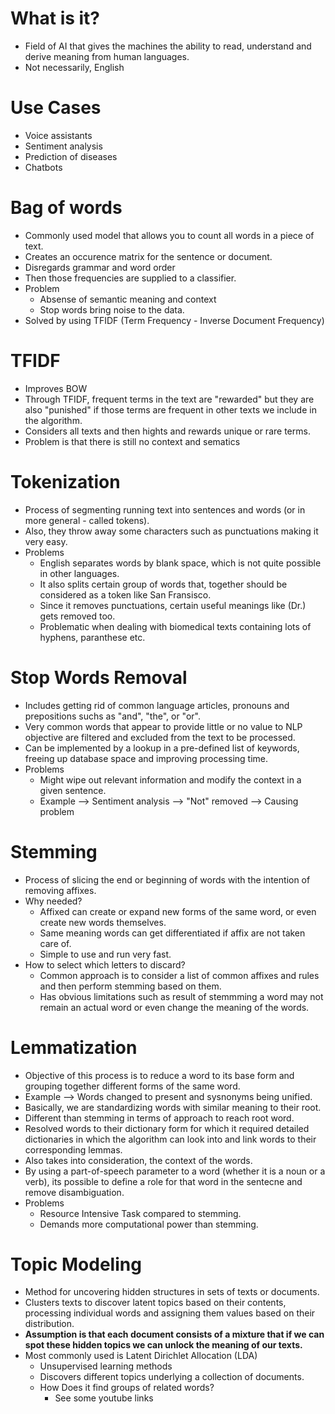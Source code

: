 # What is it?
* Field of AI that gives the machines the ability to read, understand and derive meaning from human languages.
* Not necessarily, English

# Use Cases
* Voice assistants
* Sentiment analysis
* Prediction of diseases
* Chatbots

# Bag of words
* Commonly used model that allows you to count all words in a piece of text.
* Creates an occurence matrix for the sentence or document.
* Disregards grammar and word order
* Then those frequencies are supplied to a classifier.
* Problem
    * Absense of semantic meaning and context
    * Stop words bring noise to the data.
* Solved by using TFIDF (Term Frequency - Inverse Document Frequency)

# TFIDF
* Improves BOW
* Through TFIDF, frequent terms in the text are "rewarded" but they are also "punished" if those terms are frequent in other texts we include in the algorithm.
* Considers all texts and then hights and rewards unique or rare terms.
* Problem is that there is still no context and sematics

# Tokenization
* Process of segmenting running text into sentences and words (or in more general - called tokens).
* Also, they throw away some characters such as punctuations making it very easy.
* Problems
    * English separates words by blank space, which is not quite possible in other languages.
    * It also splits certain group of words that, together should be considered as a token like San Fransisco.
    * Since it removes punctuations, certain useful meanings like (Dr.) gets removed too.
    * Problematic when dealing with biomedical texts containing lots of hyphens, paranthese etc.

# Stop Words Removal
* Includes getting rid of common language articles, pronouns and prepositions suchs as "and", "the", or "or".
* Very common words that appear to provide little or no value to NLP objective are filtered and excluded from the text to be processed.
* Can be implemented by a lookup in a pre-defined list of keywords, freeing up database space and improving processing time.
* Problems
    * Might wipe out relevant information and modify the context in a given sentence.
    * Example --> Sentiment analysis --> "Not" removed --> Causing problem

# Stemming
* Process of slicing the end or beginning of words with the intention of removing affixes.
* Why needed?
    * Affixed can create or expand new forms of the same word, or even create new words themselves.
    * Same meaning words can get differentiated if affix are not taken care of.
    * Simple to use and run very fast.
* How to select which letters to discard?
    * Common approach is to consider a list of common affixes and rules and then perform stemming based on them.
    * Has obvious limitations such as result of stemmming a word may not remain an actual word or even change the meaning of the words.

# Lemmatization
* Objective of this process is to reduce a word to its base form and grouping together different forms of the same word.
* Example --> Words changed to present and sysnonyms being unified.
* Basically, we are standardizing words with similar meaning to their root.
* Different than stemming in terms of approach to reach root word.
* Resolved words to their dictionary form for which it required detailed dictionaries in which the algorithm can look into and link words to their corresponding lemmas.
* Also takes into consideration, the context of the words.
* By using a part-of-speech parameter to a word (whether it is a noun or a verb), its possible to define a role for that word in the sentecne and remove disambiguation.
* Problems
    * Resource Intensive Task compared to stemming.
    * Demands more computational power than stemming.

# Topic Modeling
* Method for uncovering hidden structures in sets of texts or documents.
* Clusters texts to discover latent topics based on their contents, processing individual words and assigning them values based on their distribution.
* **Assumption is that each document consists of a mixture that if we can spot these hidden topics we can unlock the meaning of our texts.**
* Most commonly used is Latent Dirichlet Allocation (LDA)
    * Unsupervised learning methods
    * Discovers different topics underlying a collection of documents.
    * How Does it find groups of related words?
        * See some youtube links